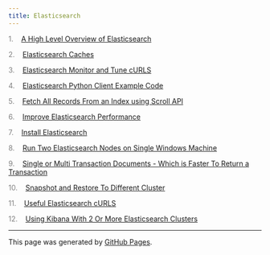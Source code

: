 ```yaml
---
title: Elasticsearch
---
```


<span style="color: grey">1.</span>&nbsp;&nbsp;&nbsp; <a id="listitem1" href="A_High_Level_Overview_of_Elasticsearch.html">A High Level Overview of Elasticsearch</a>

<span style="color: grey">2.</span>&nbsp;&nbsp;&nbsp; <a id="listitem2" href="Elasticsearch_Caches.html">Elasticsearch Caches</a>

<span style="color: grey">3.</span>&nbsp;&nbsp;&nbsp; <a id="listitem3" href="Elasticsearch_Monitor_and_Tune_cURLS.html">Elasticsearch Monitor and Tune cURLS</a>

<span style="color: grey">4.</span>&nbsp;&nbsp;&nbsp; <a id="listitem4" href="Elasticsearch_Python_Client_Example_Code.html">Elasticsearch Python Client Example Code</a>

<span style="color: grey">5.</span>&nbsp;&nbsp;&nbsp; <a id="listitem5" href="Fetch_All_Records_From_an_Index_using_Scroll_API.html">Fetch All Records From an Index using Scroll API</a>

<span style="color: grey">6.</span>&nbsp;&nbsp;&nbsp; <a id="listitem6" href="Improve_Elasticsearch_Performance.html">Improve Elasticsearch Performance</a>

<span style="color: grey">7.</span>&nbsp;&nbsp;&nbsp; <a id="listitem7" href="Install_Elasticsearch.html">Install Elasticsearch</a>

<span style="color: grey">8.</span>&nbsp;&nbsp;&nbsp; <a id="listitem8" href="Run_Two_Elasticsearch_Nodes_on_Single_Windows_Machine.html">Run Two Elasticsearch Nodes on Single Windows Machine</a>

<span style="color: grey">9.</span>&nbsp;&nbsp;&nbsp; <a id="listitem9" href="Single_or_Multi_Transaction_Documents_-_Which_is_Faster_To_Return_a_Transaction.html">Single or Multi Transaction Documents - Which is Faster To Return a Transaction</a>

<span style="color: grey">10.</span>&nbsp;&nbsp;&nbsp; <a id="listitem10" href="Snapshot_and_Restore_To_Different_Cluster.html">Snapshot and Restore To Different Cluster</a>

<span style="color: grey">11.</span>&nbsp;&nbsp;&nbsp; <a id="listitem11" href="Useful_Elasticsearch_cURLS.html">Useful Elasticsearch cURLS</a>

<span style="color: grey">12.</span>&nbsp;&nbsp;&nbsp; <a id="listitem12" href="Using_Kibana_With_2_Or_More_Elasticsearch_Clusters.html">Using Kibana With 2 Or More Elasticsearch Clusters</a>
<script>gMaxNum=13-1</script>

<hr>
<p class="pagedate">This page was generated by <a href=".">GitHub Pages</a>.</p>
